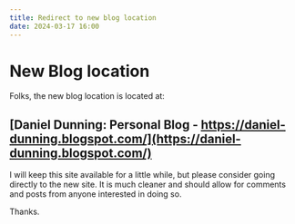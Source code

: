 ```yaml
---
title: Redirect to new blog location
date: 2024-03-17 16:00
---
```


# New Blog location

Folks, the new blog location is located at:

## [Daniel Dunning: Personal Blog - https://daniel-dunning.blogspot.com/](https://daniel-dunning.blogspot.com/)

I will keep this site available for a little while, but please consider going directly to the new site.  It is much cleaner and should allow for comments and posts from anyone interested in doing so.

Thanks.
